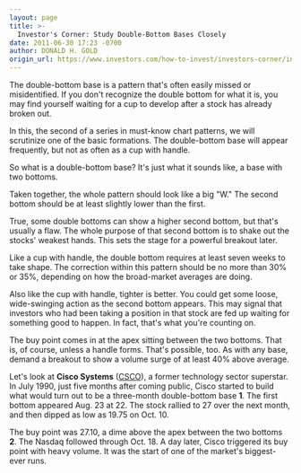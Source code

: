 ```yaml
---
layout: page
title: >-
  Investor's Corner: Study Double-Bottom Bases Closely
date: 2011-06-30 17:23 -0700
author: DONALD H. GOLD
origin_url: https://www.investors.com/how-to-invest/investors-corner/investors-corner-study-double-bottom-bases-closely
---
```





The double-bottom base is a pattern that's often easily missed or misidentified. If you don't recognize the double bottom for what it is, you may find yourself waiting for a cup to develop after a stock has already broken out.

  

In this, the second of a series in must-know chart patterns, we will scrutinize one of the basic formations. The double-bottom base will appear frequently, but not as often as a cup with handle.

  

So what is a double-bottom base? It's just what it sounds like, a base with two bottoms.

  

Taken together, the whole pattern should look like a big "W." The second bottom should be at least slightly lower than the first.

  

True, some double bottoms can show a higher second bottom, but that's usually a flaw. The whole purpose of that second bottom is to shake out the stocks' weakest hands. This sets the stage for a powerful breakout later.

  

Like a cup with handle, the double bottom requires at least seven weeks to take shape. The correction within this pattern should be no more than 30% or 35%, depending on how the broad-market averages are doing.

  

Also like the cup with handle, tighter is better. You could get some loose, wide-swinging action as the second bottom appears. This may signal that investors who had been taking a position in that stock are fed up waiting for something good to happen. In fact, that's what you're counting on.

  

The buy point comes in at the apex sitting between the two bottoms. That is, of course, unless a handle forms. That's possible, too. As with any base, demand a breakout to show a volume surge of at least 40% above average.

  

Let's look at **Cisco Systems** ([CSCO](https://research.investors.com/quote.aspx?symbol=CSCO)), a former technology sector superstar. In July 1990, just five months after coming public, Cisco started to build what would turn out to be a three-month double-bottom base **1**. The first bottom appeared Aug. 23 at 22. The stock rallied to 27 over the next month, and then dipped as low as 19.75 on Oct. 10.

  

The buy point was 27.10, a dime above the apex between the two bottoms **2**. The Nasdaq followed through Oct. 18. A day later, Cisco triggered its buy point with heavy volume. It was the start of one of the market's biggest-ever runs.




